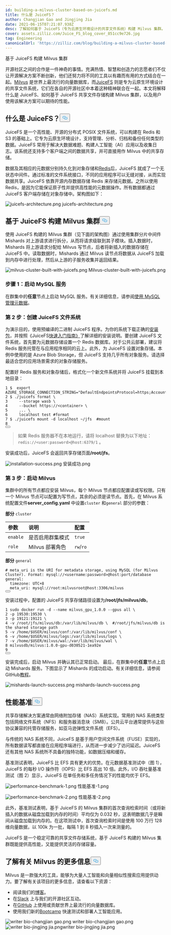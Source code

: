 ```yaml
---
id: building-a-milvus-cluster-based-on-juicefs.md
title: 什么是 JuiceFS？
author: Changjian Gao and Jingjing Jia
date: 2021-06-15T07:21:07.938Z
desc: 了解如何基于 JuiceFS（专为云原生环境设计的共享文件系统）构建 Milvus 集群。
cover: assets.zilliz.com/Juice_FS_blog_cover_851cc9e726.jpg
tag: Engineering
canonicalUrl: 'https://zilliz.com/blog/building-a-milvus-cluster-based-on-juicefs'
---
```

<custom-h1>基于 JuiceFS 构建 Milvus 集群</custom-h1><p>开源社区之间的合作是一件神奇的事情。充满热情、智慧和创造力的志愿者们不仅让开源解决方案不断创新，他们还努力将不同的工具以有趣而有用的方式结合在一起。<a href="https://milvus.io/">Milvus</a> 是世界上最流行的向量数据库，而<a href="https://github.com/juicedata/juicefs">JuiceFS</a> 则是专为云原生环境设计的共享文件系统，它们在各自的开源社区中本着这种精神联合在一起。本文将解释什么是 JuiceFS、如何基于 JuiceFS 共享文件存储构建 Milvus 集群，以及用户使用该解决方案可以期待的性能。</p>
<h2 id="What-is-JuiceFS" class="common-anchor-header"><strong>什么是 JuiceFS？</strong><button data-href="#What-is-JuiceFS" class="anchor-icon" translate="no">
      <svg translate="no"
        aria-hidden="true"
        focusable="false"
        height="20"
        version="1.1"
        viewBox="0 0 16 16"
        width="16"
      >
        <path
          fill="#0092E4"
          fill-rule="evenodd"
          d="M4 9h1v1H4c-1.5 0-3-1.69-3-3.5S2.55 3 4 3h4c1.45 0 3 1.69 3 3.5 0 1.41-.91 2.72-2 3.25V8.59c.58-.45 1-1.27 1-2.09C10 5.22 8.98 4 8 4H4c-.98 0-2 1.22-2 2.5S3 9 4 9zm9-3h-1v1h1c1 0 2 1.22 2 2.5S13.98 12 13 12H9c-.98 0-2-1.22-2-2.5 0-.83.42-1.64 1-2.09V6.25c-1.09.53-2 1.84-2 3.25C6 11.31 7.55 13 9 13h4c1.45 0 3-1.69 3-3.5S14.5 6 13 6z"
        ></path>
      </svg>
    </button></h2><p>JuiceFS 是一个高性能、开源的分布式 POSIX 文件系统，可以构建在 Redis 和 S3 的基础上。它专为云原生环境设计，支持管理、分析、归档和备份任何类型的数据。JuiceFS 常用于解决大数据难题、构建人工智能（AI）应用以及收集日志。该系统还支持多个客户端之间的数据共享，并可直接用作 Milvus 中的共享存储。</p>
<p>数据及其相应的元数据分别持久化到对象存储和<a href="https://redis.io/">Redis</a>后，JuiceFS 就成了一个无状态中间件。通过标准的文件系统接口，不同的应用程序可以无缝对接，从而实现数据共享。JuiceFS 依靠开源内存数据存储 Redis 来存储元数据。之所以使用 Redis，是因为它能保证原子性并提供高性能的元数据操作。所有数据都通过 JuiceFS 客户端存储在对象存储中。架构图如下：</p>
<p>
  
   <span class="img-wrapper"> <img translate="no" src="https://assets.zilliz.com/juicefs_architecture_2023b37a4e.png" alt="juicefs-architecture.png" class="doc-image" id="juicefs-architecture.png" />
   </span> <span class="img-wrapper"> <span>juicefs-architecture.png</span> </span></p>
<h2 id="Build-a-Milvus-cluster-based-on-JuiceFS" class="common-anchor-header"><strong>基于 JuiceFS 构建 Milvus 集群</strong><button data-href="#Build-a-Milvus-cluster-based-on-JuiceFS" class="anchor-icon" translate="no">
      <svg translate="no"
        aria-hidden="true"
        focusable="false"
        height="20"
        version="1.1"
        viewBox="0 0 16 16"
        width="16"
      >
        <path
          fill="#0092E4"
          fill-rule="evenodd"
          d="M4 9h1v1H4c-1.5 0-3-1.69-3-3.5S2.55 3 4 3h4c1.45 0 3 1.69 3 3.5 0 1.41-.91 2.72-2 3.25V8.59c.58-.45 1-1.27 1-2.09C10 5.22 8.98 4 8 4H4c-.98 0-2 1.22-2 2.5S3 9 4 9zm9-3h-1v1h1c1 0 2 1.22 2 2.5S13.98 12 13 12H9c-.98 0-2-1.22-2-2.5 0-.83.42-1.64 1-2.09V6.25c-1.09.53-2 1.84-2 3.25C6 11.31 7.55 13 9 13h4c1.45 0 3-1.69 3-3.5S14.5 6 13 6z"
        ></path>
      </svg>
    </button></h2><p>使用 JuiceFS 构建的 Milvus 集群（见下面的架构图）通过使用集群分片中间件 Mishards 对上游请求进行拆分，从而将请求级联到其子模块。插入数据时，Mishards 将上游请求分配给 Milvus 写节点，后者将新插入的数据存储在 JuiceFS 中。读取数据时，Mishards 通过 Milvus 读节点将数据从 JuiceFS 加载到内存中进行处理，然后从上游的子服务收集并返回结果。</p>
<p>
  
   <span class="img-wrapper"> <img translate="no" src="https://assets.zilliz.com/milvus_cluster_built_with_juicefs_3a43cd262c.png" alt="milvus-cluster-built-with-juicefs.png" class="doc-image" id="milvus-cluster-built-with-juicefs.png" />
   </span> <span class="img-wrapper"> <span>Milvus-cluster-built-with-juicefs.png</span> </span></p>
<h3 id="Step-1-Launch-MySQL-service" class="common-anchor-header"><strong>步骤 1：启动 MySQL 服务</strong></h3><p>在群集中的<strong>任意</strong>节点上启动 MySQL 服务。有关详细信息，请参阅<a href="https://milvus.io/docs/v1.1.0/data_manage.md">使用 MySQL 管理元数据</a>。</p>
<h3 id="Step-2-Create-a-JuiceFS-file-system" class="common-anchor-header"><strong>第 2 步：创建 JuiceFS 文件系统</strong></h3><p>为演示目的，使用预编译的二进制 JuiceFS 程序。为你的系统下载正确的<a href="https://github.com/juicedata/juicefs/releases">安装包</a>，并按照《JuiceFS<a href="https://github.com/juicedata/juicefs-quickstart">快速入门指南》</a>了解详细的安装说明。要创建 JuiceFS 文件系统，首先要为元数据存储设置一个 Redis 数据库。对于公共云部署，建议将 Redis 服务托管在与应用程序相同的云上。此外，为 JuiceFS 设置对象存储。本例中使用的是 Azure Blob Storage，但 JuiceFS 支持几乎所有对象服务。请选择最适合您的应用场景需求的对象存储服务。</p>
<p>配置好 Redis 服务和对象存储后，格式化一个新文件系统并将 JuiceFS 挂载到本地目录：</p>
<pre><code translate="no">1 $  <span class="hljs-built_in">export</span> AZURE_STORAGE_CONNECTION_STRING=<span class="hljs-string">&quot;DefaultEndpointsProtocol=https;AccountName=XXX;AccountKey=XXX;EndpointSuffix=core.windows.net&quot;</span>
2 $ ./juicefs format \
3     --storage wasb \
4     --bucket https://&lt;container&gt; \
5     ... \
6     localhost <span class="hljs-built_in">test</span> <span class="hljs-comment">#format</span>
7 $ ./juicefs mount -d localhost ~/jfs  <span class="hljs-comment">#mount</span>
8
<button class="copy-code-btn"></button></code></pre>
<blockquote>
<p>如果 Redis 服务器不在本地运行，请将 localhost 替换为以下地址：<code translate="no">redis://&lt;user:password&gt;@host:6379/1</code> 。</p>
</blockquote>
<p>安装成功后，JuiceFS 会返回共享存储页面<strong>/root/jfs</strong>。</p>
<p>
  
   <span class="img-wrapper"> <img translate="no" src="https://assets.zilliz.com/installation_success_9d05279ecd.png" alt="installation-success.png" class="doc-image" id="installation-success.png" />
   </span> <span class="img-wrapper"> <span>安装成功.png</span> </span></p>
<h3 id="Step-3-Start-Milvus" class="common-anchor-header"><strong>第 3 步：启动 Milvus</strong></h3><p>集群中的所有节点都应安装 Milvus，每个 Milvus 节点都应配置读或写权限。只有一个 Milvus 节点可以配置为写节点，其余的必须是读节点。首先，在 Milvus 系统配置文件<strong>server_config.yaml</strong> 中设置<code translate="no">cluster</code> 和<code translate="no">general</code> 部分的参数：</p>
<p><strong>部分</strong> <code translate="no">cluster</code></p>
<table>
<thead>
<tr><th style="text-align:left"><strong>参数</strong></th><th style="text-align:left"><strong>说明</strong></th><th style="text-align:left"><strong>配置</strong></th></tr>
</thead>
<tbody>
<tr><td style="text-align:left"><code translate="no">enable</code></td><td style="text-align:left">是否启用群集模式</td><td style="text-align:left"><code translate="no">true</code></td></tr>
<tr><td style="text-align:left"><code translate="no">role</code></td><td style="text-align:left">Milvus 部署角色</td><td style="text-align:left"><code translate="no">rw</code>/<code translate="no">ro</code></td></tr>
</tbody>
</table>
<p><strong>部分</strong> <code translate="no">general</code></p>
<pre><code translate="no"><span class="hljs-comment"># meta_uri is the URI for metadata storage, using MySQL (for Milvus Cluster). Format: mysql://&lt;username:password&gt;@host:port/database</span>
general:
  timezone: UTC+8
  meta_uri: mysql://root:milvusroot@host:3306/milvus
<button class="copy-code-btn"></button></code></pre>
<p>安装过程中，配置的 JuiceFS 共享存储路径设置为<strong>/root/jfs/milvus/db</strong>。</p>
<pre><code translate="no">1 <span class="hljs-built_in">sudo</span> docker run -d --name milvus_gpu_1.0.0 --gpus all \
2 -p 19530:19530 \
3 -p 19121:19121 \
4 -v /root/jfs/milvus/db:/var/lib/milvus/db \  <span class="hljs-comment">#/root/jfs/milvus/db is the shared storage path</span>
5 -v /home/<span class="hljs-variable">$USER</span>/milvus/conf:/var/lib/milvus/conf \
6 -v /home/<span class="hljs-variable">$USER</span>/milvus/logs:/var/lib/milvus/logs \
7 -v /home/<span class="hljs-variable">$USER</span>/milvus/wal:/var/lib/milvus/wal \
8 milvusdb/milvus:1.0.0-gpu-d030521-1ea92e
9
<button class="copy-code-btn"></button></code></pre>
<p>安装完成后，启动 Milvus 并确认其已正常启动。 最后，在群集中的<strong>任意</strong>节点上启动 Mishards 服务。下图显示了 Mishards 的成功启动。有关详细信息，请参阅 GitHub<a href="https://github.com/milvus-io/bootcamp/tree/new-bootcamp/deployments/juicefs">教程</a>。</p>
<p>
  
   <span class="img-wrapper"> <img translate="no" src="https://assets.zilliz.com/mishards_launch_success_921695d3a8.png" alt="mishards-launch-success.png" class="doc-image" id="mishards-launch-success.png" />
   </span> <span class="img-wrapper"> <span>mishards-launch-success.png</span> </span></p>
<h2 id="Performance-benchmarks" class="common-anchor-header"><strong>性能基准</strong><button data-href="#Performance-benchmarks" class="anchor-icon" translate="no">
      <svg translate="no"
        aria-hidden="true"
        focusable="false"
        height="20"
        version="1.1"
        viewBox="0 0 16 16"
        width="16"
      >
        <path
          fill="#0092E4"
          fill-rule="evenodd"
          d="M4 9h1v1H4c-1.5 0-3-1.69-3-3.5S2.55 3 4 3h4c1.45 0 3 1.69 3 3.5 0 1.41-.91 2.72-2 3.25V8.59c.58-.45 1-1.27 1-2.09C10 5.22 8.98 4 8 4H4c-.98 0-2 1.22-2 2.5S3 9 4 9zm9-3h-1v1h1c1 0 2 1.22 2 2.5S13.98 12 13 12H9c-.98 0-2-1.22-2-2.5 0-.83.42-1.64 1-2.09V6.25c-1.09.53-2 1.84-2 3.25C6 11.31 7.55 13 9 13h4c1.45 0 3-1.69 3-3.5S14.5 6 13 6z"
        ></path>
      </svg>
    </button></h2><p>共享存储解决方案通常由网络附加存储（NAS）系统实现。常用的 NAS 系统类型包括网络文件系统（NFS）和服务器消息块（SMB）。公共云平台通常提供与这些协议兼容的托管存储服务，如亚马逊弹性文件系统（EFS）。</p>
<p>与传统的 NAS 系统不同，JuiceFS 是基于用户空间文件系统（FUSE）实现的，所有数据读写都直接在应用程序端进行，从而进一步减少了访问延迟。JuiceFS 还有其他 NAS 系统所不具备的独特功能，如数据压缩和缓存。</p>
<p>基准测试表明，JuiceFS 比 EFS 具有更大的优势。在元数据基准测试中（图 1），JuiceFS 的每秒 I/O 操作符（IOPS）比 EFS 高出 10 倍。此外，I/O 吞吐量基准测试（图 2）显示，JuiceFS 在单任务和多任务情况下的性能均优于 EFS。</p>
<p>
  
   <span class="img-wrapper"> <img translate="no" src="https://assets.zilliz.com/performance_benchmark_1_b7fcbb4439.png" alt="performance-benchmark-1.png" class="doc-image" id="performance-benchmark-1.png" />
   </span> <span class="img-wrapper"> <span>性能基准-1.png</span> </span></p>
<p>
  
   <span class="img-wrapper"> <img translate="no" src="https://assets.zilliz.com/performance_benchmark_2_e311098123.png" alt="performance-benchmark-2.png" class="doc-image" id="performance-benchmark-2.png" />
   </span> <span class="img-wrapper"> <span>性能基准-2.png</span> </span></p>
<p>此外，基准测试表明，基于 JuiceFS 的 Milvus 集群的首次查询检索时间（或将新插入的数据从磁盘加载到内存的时间）平均仅为 0.032 秒，这表明数据几乎是瞬间从磁盘加载到内存的。在这项测试中，首次查询检索时间是使用 100 万行 128 维向量数据，以 100k 为一批，每隔 1 到 8 秒插入一次来测量的。</p>
<p>JuiceFS 是一个稳定可靠的共享文件存储系统，基于 JuiceFS 构建的 Milvus 集群既能提供高性能，又能提供灵活的存储容量。</p>
<h2 id="Learn-more-about-Milvus" class="common-anchor-header"><strong>了解有关 Milvus 的更多信息</strong><button data-href="#Learn-more-about-Milvus" class="anchor-icon" translate="no">
      <svg translate="no"
        aria-hidden="true"
        focusable="false"
        height="20"
        version="1.1"
        viewBox="0 0 16 16"
        width="16"
      >
        <path
          fill="#0092E4"
          fill-rule="evenodd"
          d="M4 9h1v1H4c-1.5 0-3-1.69-3-3.5S2.55 3 4 3h4c1.45 0 3 1.69 3 3.5 0 1.41-.91 2.72-2 3.25V8.59c.58-.45 1-1.27 1-2.09C10 5.22 8.98 4 8 4H4c-.98 0-2 1.22-2 2.5S3 9 4 9zm9-3h-1v1h1c1 0 2 1.22 2 2.5S13.98 12 13 12H9c-.98 0-2-1.22-2-2.5 0-.83.42-1.64 1-2.09V6.25c-1.09.53-2 1.84-2 3.25C6 11.31 7.55 13 9 13h4c1.45 0 3-1.69 3-3.5S14.5 6 13 6z"
        ></path>
      </svg>
    </button></h2><p>Milvus 是一款强大的工具，能够为大量人工智能和向量相似性搜索应用提供动力。要了解有关该项目的更多信息，请查看以下资源：</p>
<ul>
<li>阅读我们的<a href="https://zilliz.com/blog">博客</a>。</li>
<li>在<a href="https://join.slack.com/t/milvusio/shared_invite/zt-e0u4qu3k-bI2GDNys3ZqX1YCJ9OM~GQ">Slack</a> 上与我们的开源社区互动。</li>
<li>在<a href="https://github.com/milvus-io/milvus/">GitHub</a> 上使用或贡献世界上最流行的向量数据库。</li>
<li>使用我们新的<a href="https://github.com/milvus-io/bootcamp">Bootcamp</a> 快速测试和部署人工智能应用。</li>
</ul>
<p>
  
   <span class="img-wrapper"> <img translate="no" src="https://assets.zilliz.com/writer_bio_changjian_gao_68018f7716.png" alt="writer bio-changjian gao.png" class="doc-image" id="writer-bio-changjian-gao.png" />
   </span> <span class="img-wrapper"> <span>writer bio-changjian gao.png</span> </span> <span class="img-wrapper"> <img translate="no" src="https://assets.zilliz.com/writer_bio_jingjing_jia_a85d1c2e3b.png" alt="writer bio-jingjing jia.png" class="doc-image" id="writer-bio-jingjing-jia.png" /><span>writer bio-jingjing jia.png</span> </span></p>
